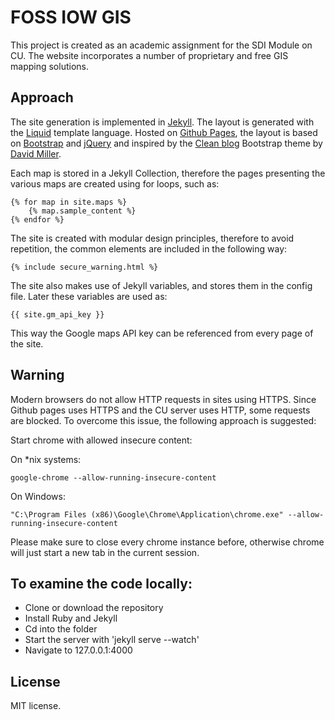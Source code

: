 # FOSS IOW GIS

This project is created as an academic assignment for the SDI Module on CU. The website incorporates a number of proprietary and free GIS mapping solutions.

## Approach

The site generation is implemented in <a href="https://jekyllrb.com/">Jekyll</a>. The layout is generated with the <a href="http://shopify.github.io/liquid/">Liquid</a> template language. Hosted on <a href="https://pages.github.com/">Github Pages</a>,
 the layout is based on <a href="http://getbootstrap.com/">Bootstrap</a>
 and <a href="https://jquery.com/">jQuery</a>
 and inspired by the <a href="https://startbootstrap.com/template-overviews/clean-blog/">Clean blog</a> Bootstrap theme by <a href="http://davidmiller.io/">David Miller</a>.</p>

Each map is stored in a Jekyll Collection, therefore the pages presenting the various maps are created using for loops, such as:

```
{% for map in site.maps %}
    {% map.sample_content %}
{% endfor %}
```
The site is created with modular design principles, therefore to avoid repetition, the common elements are included in the following way:
```
{% include secure_warning.html %}
```

The site also makes use of Jekyll variables, and stores them in the config file. Later these variables are used as:

```
{{ site.gm_api_key }}
```
This way the Google maps API key can be referenced from every page of the site.

## Warning
Modern browsers do not allow HTTP requests in sites using HTTPS.
Since Github pages uses HTTPS and the CU server uses HTTP, some requests are blocked.
To overcome this issue, the following approach is suggested:

Start chrome with allowed insecure content:

On \*nix systems:
```
google-chrome --allow-running-insecure-content
```
On Windows:
```
"C:\Program Files (x86)\Google\Chrome\Application\chrome.exe" --allow-running-insecure-content
```
Please make sure to close every chrome instance before, otherwise chrome will just start a new tab in the current session.

## To examine the code locally:
* Clone or download the repository
* Install Ruby and Jekyll
* Cd into the folder
* Start the server with 'jekyll serve --watch'
* Navigate to 127.0.0.1:4000


## License

MIT license.
